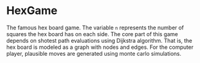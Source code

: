 # HexGame
The famous hex board game. The variable `n` represents the number of squares the hex board has on each side. The core part of this game depends on shotest path evaluations using Dijkstra algorithm. That is, the hex board is modeled as a graph with nodes and edges. For the computer player, plausible moves are generated using monte carlo simulations.
